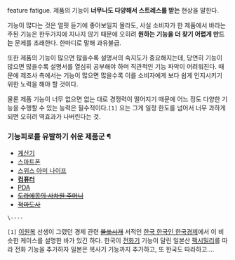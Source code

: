 feature fatigue. 제품의 기능이 **너무나도 다양해서 스트레스를 받는** 현상을 말한다.

기능이 많다는 것은 얼핏 듣기에 좋아보일지 몰라도, 사실 소비자가 한 제품에서 바라는 주된 기능은 한두가지에 지나지 않기 때문에 오히려
**원하는 기능을 더 찾기 어렵게 만드는** 문제를 초래한다. 한마디로 말해 과유불급.

또한 제품의 기능이 많으면 많을수록 설명서의 숙지도가 중요해지는데, 당연히 기능이 많으면 많을수록 설명서를 열심히 공부해야 하며 직관적인
기능 파악이 어려워진다. 때문에 제조사 측에서는 기능이 많으면 많을수록 이를 소비자에게 보다 쉽게 인지시키기 위한 노력을 해야 할 것이다.  

물론 제품 기능이 너무 없으면 없는 대로 경쟁력이 떨어지기 때문에 어느 정도 다양한 기능을 수행할 수 있는 능력은 필수적이다.`[1]` 요는
그게 일정 한도를 넘어서 너무 과하게 되면 오히려 역효과가 나버린다는 것.

### 기능피로를 유발하기 쉬운 제품군 ¶

  * [계산기](%EA%B3%84%EC%82%B0%EA%B8%B0.md)
  * [스마트폰](%EC%8A%A4%EB%A7%88%ED%8A%B8%ED%8F%B0.md)
  * [스위스 아미 나이프](%EC%8A%A4%EC%9C%84%EC%8A%A4%20%EC%95%84%EB%AF%B8%20%EB%82%98%EC%9D%B4%ED%94%84.md)
  * **[컴퓨터](%EC%BB%B4%ED%93%A8%ED%84%B0.md)**
  * [PDA](PDA.md)
  * <del>[도라에몽의 사차원 주머니](%EB%8F%84%EB%9D%BC%EC%97%90%EB%AA%BD%EC%9D%98%20%EB%8F%84%EA%B5%AC.md)</del>
  * <del>[적마도사](%EC%A0%81%EB%A7%88%EB%8F%84%EC%82%AC.md)</del>  

`\----`

`[1]` [이원복](%EC%9D%B4%EC%9B%90%EB%B3%B5.md) 선생이 그렸던 경제 관련
<del>[불쏘시개](%EB%B6%88%EC%8F%98%EC%8B%9C%EA%B0%9C.md)</del> 서적인 [한국 한국인 한국경제](%ED%95%9C%EA%B5%AD%20%ED%95%9C%EA%B5%AD%EC%9D%B8%20%ED%95%9C%EA%B5%AD%EA%B2%BD%EC%A0%9C.md)에서 이 비슷한 케이스를 설명한 바가 있긴 하다. 한국이
[전화기](%EC%A0%84%ED%99%94%EA%B8%B0.md) 기능이 달린 일본산
[팩시밀리](%ED%8C%A9%EC%8B%9C%EB%B0%80%EB%A6%AC.md)를 따라 전화 기능을 추가하자 일본은 복사기
기능까지 추가하고, 또 한국도 따라하고….

